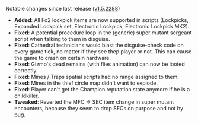 Notable changes since last release ([v1.5.2288](https://github.com/rotators/Fo1in2/releases/tag/v1.5.2288))

- **Added**: All Fo2 lockpick items are now supported in scripts (Lockpicks, Expanded Lockpick set, Electronic Lockpick, Electronic Lockpick MK2).
- **Fixed**: A potential procedure loop in the (generic) super mutant sergeant script when talking to them in disguise.
- **Fixed**: Cathedral technicians would blast the disguise-check code on every game tick, no matter if they see thep player or not. This can cause the game to crash on certain hardware.
- **Fixed**: Gizmo's dead remains (with flies animation) can now be looted correctly.
- **Fixed**: Mines / Traps spatial scripts had no range assigned to them.
- **Fixed**: Mines in the thief circle map didn't want to explode.
- **Fixed**: Player can't get the Champion reputation state anymore if he is a childkiller.
- **Tweaked**: Reverted the MFC -> SEC item change in super mutant encounters, because they seem to drop SECs on purpose and not by bug. 
